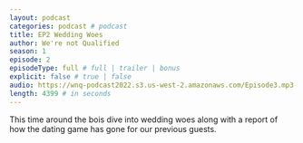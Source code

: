 ```yaml
---
layout: podcast
categories: podcast # podcast
title: EP2 Wedding Woes
author: We're not Qualified 
season: 1
episode: 2
episodeType: full # full | trailer | bonus
explicit: false # true | false
audio: https://wnq-podcast2022.s3.us-west-2.amazonaws.com/Episode3.mp3
length: 4399 # in seconds
---
```

This time around the bois dive into wedding woes along with a report of how the dating game has gone for our previous guests.